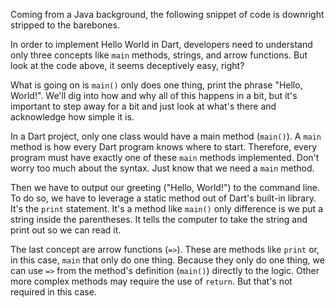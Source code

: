 Coming from a Java background, the following snippet of code is downright
stripped to the barebones.

In order to implement Hello World in Dart, developers need to understand only
three concepts like `main` methods, strings, and arrow functions. But look at the
code above, it seems deceptively easy, right?

What is going on is `main()` only does one thing, print the phrase "Hello, World!".
We'll dig into how and why all of this happens in a bit, but it's important to
step away for a bit and just look at what's there and acknowledge how simple it is.

In a Dart project, only one class would have a main method (`main()`). A `main`
method is how every Dart program knows where to start. Therefore, every program
must have exactly one of these `main` methods implemented. Don't worry too much
about the syntax. Just know that we need a `main` method.

Then we have to output our greeting ("Hello, World!") to the command line. To
do so, we have to leverage a static method out of Dart's built-in library. It's
the `print` statement. It's a method like `main()` only difference is we put a
string inside the parentheses. It tells the computer to take the string and
print out so we can read it.

The last concept are arrow functions (`=>`). These are methods like `print` or,
in this case, `main` that only do one thing. Because they only do one thing, we
can use `=>` from the method's definition (`main()`) directly to the logic.
Other more complex methods may require the use of `return`. But that's not
required in this case.
